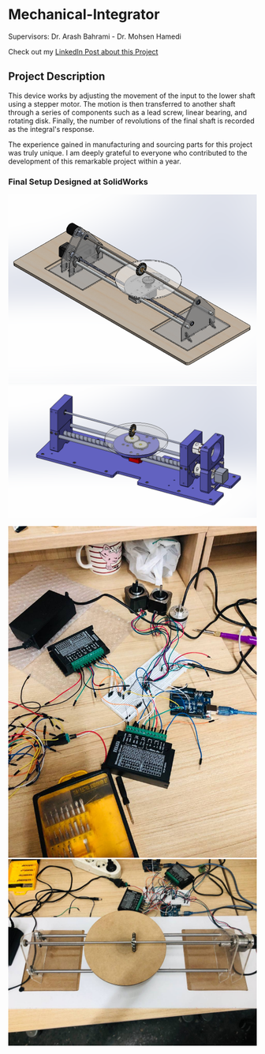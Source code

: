 # Mechanical-Integrator
Supervisors: Dr. Arash Bahrami - Dr. Mohsen Hamedi


Check out my [LinkedIn Post about this Project](https://www.linkedin.com/feed/update/urn:li:activity:7223207148728573952/)  

## Project Description
This device works by adjusting the movement of the input to the lower shaft using a stepper motor. The motion is then transferred to another shaft through a series of components such as a lead screw, linear bearing, and rotating disk. 
Finally, the number of revolutions of the final shaft is recorded as the integral's response.

The experience gained in manufacturing and sourcing parts for this project was truly unique. I am deeply grateful to everyone who contributed to the development of this remarkable project within a year.
### Final Setup Designed at SolidWorks
![Our Design](./after.png)
![Previous Design](./before.png)

![Electronics Components](./Electronics_Components.png)
![Final Fabricated Setup](./Assembled_Setup.png)

